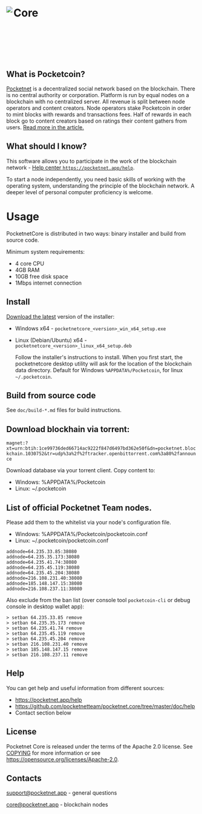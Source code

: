 <img align="left" src="https://pocketnet.app/img/pocketnetLetter.jpg" />Core
<br/>
<br/>
<br/>
<br/>
=====================================

What is Pocketcoin?
----------------

[Pocketnet](https://pocketnet.app/about) is a decentralized social network based on the blockchain.
There is no central authority or corporation. Platform is run by equal
nodes on a blockchain with no centralized server. All revenue is split
between node operators and content creators. Node operators stake Pocketcoin
in order to mint blocks with rewards and transactions fees. Half of rewards
in each block go to content creators based on ratings their content gathers
from users. [Read more in the article.](https://pocketnet.app/docs/Pocketnet%20Whitepaper%20Draft%20v2.pdf)

What should I know?
---
This software allows you to participate in the work of the blockchain network - [Help center `https://pocketnet.app/help`](https://pocketnet.app/help?page=faq).

To start a node independently, you need basic skills of working with the operating system, understanding the principle of the blockchain network. A deeper level of personal computer proficiency is welcome.

Usage
=====
PocketnetCore is distributed in two ways: binary installer and build from source code.

Minimum system requirements:
- 4 core CPU
- 4GB RAM
- 10GB free disk space
- 1Mbps internet connection

Install
---
[Download the latest](https://github.com/pocketnetteam/pocketnet.core/releases/latest) version of the installer:
- Windows x64 - `pocketnetcore_<version>_win_x64_setup.exe`
- Linux (Debian/Ubuntu) x64 - `pocketnetcore_<version>_linux_x64_setup.deb`
  
  Follow the installer's instructions to install. When you first start, the pocketnetcore desktop utility will ask for the location of the blockchain data directory. Default for Windows `%APPDATA%/Pocketcoin`, for linux `~/.pocketcoin`.

Build from source code
---
See `doc/build-*.md` files for build instructions.

Download blockhain via torrent:
---
`magnet:?xt=urn:btih:1ce99736ded66714ac9222f847d6497bd362e50f&dn=pocketnet.blockchain.1030752&tr=udp%3a%2f%2ftracker.openbittorrent.com%3a80%2fannounce`

Download database via your torrent client.
Copy content to:
- Windows: %APPDATA%/Pocketcoin
- Linux: ~/.pocketcoin

List of official Pocketnet Team nodes.
---
Please add them to the whitelist via your node's configuration file.

- Windows: %APPDATA%/Pocketcoin/pocketcoin.conf
- Linux: ~/.pocketcoin/pocketcoin.conf

```
addnode=64.235.33.85:38080
addnode=64.235.35.173:38080
addnode=64.235.41.74:38080
addnode=64.235.45.119:38080
addnode=64.235.45.204:38080
addnode=216.108.231.40:38080
addnode=185.148.147.15:38080
addnode=216.108.237.11:38080
```

Also exclude from the ban list (over console tool `pocketcoin-cli` or debug console in desktop wallet app):
```
> setban 64.235.33.85 remove
> setban 64.235.35.173 remove
> setban 64.235.41.74 remove
> setban 64.235.45.119 remove
> setban 64.235.45.204 remove
> setban 216.108.231.40 remove
> setban 185.148.147.15 remove
> setban 216.108.237.11 remove
```

Help
---
You can get help and useful information from different sources:
- https://pocketnet.app/help
- https://github.com/pocketnetteam/pocketnet.core/tree/master/doc/help
- Contact section below

License
-------
Pocketnet Core is released under the terms of the Apache 2.0 license. See [COPYING](COPYING) for more
information or see https://opensource.org/licenses/Apache-2.0.

Contacts
-------
support@pocketnet.app - general questions

core@pocketnet.app - blockchain nodes

